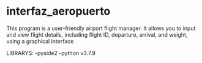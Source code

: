 # interfaz_aeropuerto

This program is a user-friendly airport flight manager. It allows you to input and view flight details, including flight ID, departure, arrival, and weight, using a graphical interface

LIBRARYS:
  -pyside2
  -python v3.7.9
